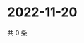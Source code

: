 # 2022-11-20

共 0 条

<!-- BEGIN WEIBO -->
<!-- 最后更新时间 Sun Nov 20 2022 00:21:02 GMT+0800 (China Standard Time) -->

<!-- END WEIBO -->
